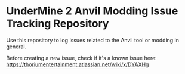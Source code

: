 # UnderMine 2 Anvil Modding Issue Tracking Repository

Use this repository to log issues related to the Anvil tool or modding in general.

Before creating a new issue, check if it's a known issue here: https://thoriumentertainment.atlassian.net/wiki/x/DYAXHg
